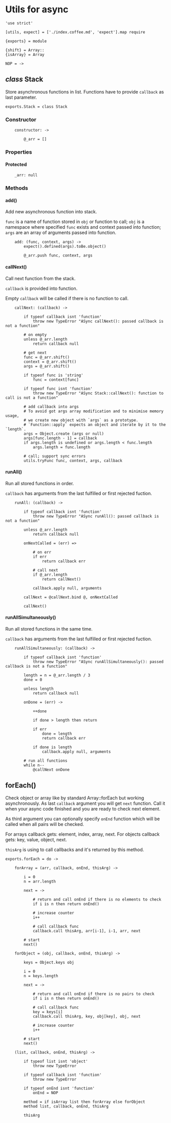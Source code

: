 Utils for async
===============

	'use strict'

	[utils, expect] = ['./index.coffee.md', 'expect'].map require

	{exports} = module

	{shift} = Array::
	{isArray} = Array

	NOP = ->

*class* Stack
-------------

Store asynchronous functions in list.
Functions have to provide `callback` as last parameter.

	exports.Stack = class Stack

### Constructor

		constructor: ->

			@_arr = []

### Properties

#### Protected

		_arr: null

### Methods

#### add()

Add new asynchronous function into stack.

`func` is a name of function stored in `obj` or function to call;
`obj` is a namespace where specified `func` exists and context passed into function;
`args` are an array of arguments passed into function.

		add: (func, context, args) ->
			expect().defined(args).toBe.object()

			@_arr.push func, context, args

#### callNext()

Call next function from the stack.

`callback` is provided into function.

Empty `callback` will be called if there is no function to call.

		callNext: (callback) ->

			if typeof callback isnt 'function'
				throw new TypeError "ASync callNext(): passed callback is not a function"

			# on empty
			unless @_arr.length
				return callback null

			# get next
			func = @_arr.shift()
			context = @_arr.shift()
			args = @_arr.shift()

			if typeof func is 'string'
				func = context[func]

			if typeof func isnt 'function'
				throw new TypeError "ASync Stack::callNext(): function to call is not a function"

			# add callback into args
			# To avoid got args array modification and to minimise memory usage,
			# we create new object with `args` as a prototype.
			# `Function::apply` expects an object and iterate by it to the `length`.
			args = Object.create (args or null)
			args[func.length - 1] = callback
			if args.length is undefined or args.length < func.length
				args.length = func.length

			# call; support sync errors
			utils.tryFunc func, context, args, callback

#### runAll()

Run all stored functions in order.

`callback` has arguments from the last fulfilled or first rejected fuction.

		runAll: (callback) ->

			if typeof callback isnt 'function'
				throw new TypeError "ASync runAll(): passed callback is not a function"

			unless @_arr.length
				return callback null

			onNextCalled = (err) =>

				# on err
				if err
					return callback err

				# call next
				if @_arr.length
					return callNext()

				callback.apply null, arguments

			callNext = @callNext.bind @, onNextCalled

			callNext()

#### runAllSimultaneously()

Run all stored functions in the same time.

`callback` has arguments from the last fulfilled or first rejected fuction.

		runAllSimultaneously: (callback) ->

			if typeof callback isnt 'function'
				throw new TypeError "ASync runAllSimultaneously(): passed callback is not a function"

			length = n = @_arr.length / 3
			done = 0

			unless length
				return callback null

			onDone = (err) ->

				++done

				if done > length then return

				if err
					done = length
					return callback err

				if done is length
					callback.apply null, arguments

			# run all functions
			while n--
				@callNext onDone


forEach()
--------------

Check object or array like by standard Array::forEach but working asynchronously.
As last `callback` argument you will get `next` function. Call it when your
async code finished and you are ready to check next element.

As third argument you can optionally specify `onEnd` function which will
be called when all pairs will be checked.

For arrays callback gets: element, index, array, next.
For objects callback gets: key, value, object, next.

`thisArg` is using to call callbacks and it's returned by this method.

	exports.forEach = do ->

		forArray = (arr, callback, onEnd, thisArg) ->

			i = 0
			n = arr.length

			next = ->

				# return and call onEnd if there is no elements to check
				if i is n then return onEnd()

				# increase counter
				i++

				# call callback func
				callback.call thisArg, arr[i-1], i-1, arr, next

			# start
			next()

		forObject = (obj, callback, onEnd, thisArg) ->

			keys = Object.keys obj

			i = 0
			n = keys.length

			next = ->

				# return and call onEnd if there is no pairs to check
				if i is n then return onEnd()

				# call callback func
				key = keys[i]
				callback.call thisArg, key, obj[key], obj, next

				# increase counter
				i++

			# start
			next()

		(list, callback, onEnd, thisArg) ->

			if typeof list isnt 'object'
				throw new TypeError

			if typeof callback isnt 'function'
				throw new TypeError

			if typeof onEnd isnt 'function'
				onEnd = NOP

			method = if isArray list then forArray else forObject
			method list, callback, onEnd, thisArg

			thisArg